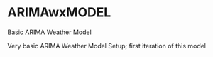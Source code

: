 # ARIMAwxMODEL
Basic ARIMA Weather Model

Very basic ARIMA Weather Model Setup; first iteration of this model
